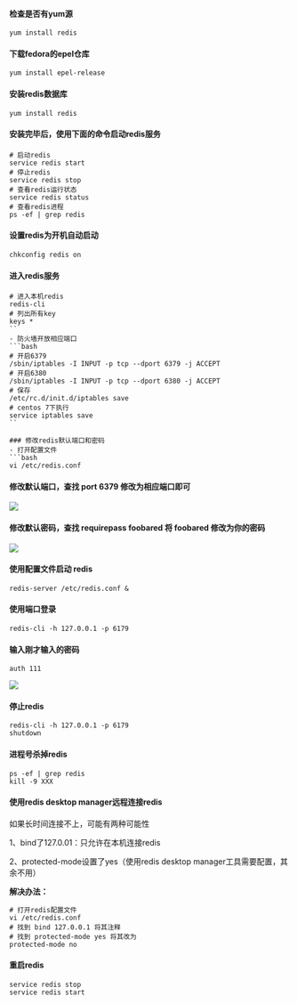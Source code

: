 #### 检查是否有yum源

```shell
yum install redis
```

#### 下载fedora的epel仓库

```shell
yum install epel-release
```

#### 安装redis数据库

```shell
yum install redis
```

#### 安装完毕后，使用下面的命令启动redis服务

```shell
# 启动redis
service redis start
# 停止redis
service redis stop
# 查看redis运行状态
service redis status
# 查看redis进程
ps -ef | grep redis
```

#### 设置redis为开机自动启动

```redis
chkconfig redis on
```

#### 进入redis服务

~~~shell
# 进入本机redis
redis-cli
# 列出所有key
keys *
``
- 防火墙开放相应端口
```bash
# 开启6379
/sbin/iptables -I INPUT -p tcp --dport 6379 -j ACCEPT
# 开启6380
/sbin/iptables -I INPUT -p tcp --dport 6380 -j ACCEPT
# 保存
/etc/rc.d/init.d/iptables save
# centos 7下执行
service iptables save
``

### 修改redis默认端口和密码
- 打开配置文件
```bash
vi /etc/redis.conf
~~~

#### 修改默认端口，查找 port 6379 修改为相应端口即可

![](C:\Users\HuQiaoDong\Desktop\笔记\images\port_redis.png)

#### 修改默认密码，查找 requirepass foobared 将 foobared 修改为你的密码

![](C:\Users\HuQiaoDong\Desktop\笔记\images\pass_redis.png)

 #### 使用配置文件启动 redis

```shell
redis-server /etc/redis.conf &
```

#### 使用端口登录

```shell
redis-cli -h 127.0.0.1 -p 6179
```

#### 输入刚才输入的密码

```shell
auth 111
```

![](C:\Users\HuQiaoDong\Desktop\笔记\images\pass.png)

#### 停止redis

```shell
redis-cli -h 127.0.0.1 -p 6179
shutdown
```

#### 进程号杀掉redis

```shell
ps -ef | grep redis
kill -9 XXX
```

#### 使用redis desktop manager远程连接redis

如果长时间连接不上，可能有两种可能性    

1、bind了127.0.01：只允许在本机连接redis  

 2、protected-mode设置了yes（使用redis desktop manager工具需要配置，其余不用）

**解决办法：**

```shell
# 打开redis配置文件
vi /etc/redis.conf
# 找到 bind 127.0.0.1 将其注释
# 找到 protected-mode yes 将其改为
protected-mode no
```

#### 重启redis

```shell
service redis stop
service redis start
```

